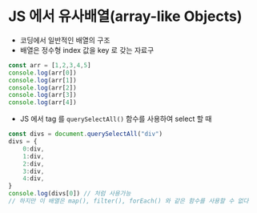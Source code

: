 # JS 에서 유사배열(array-like Objects)
- 코딩에서 일반적인 배열의 구조
- 배열은 정수형 index 값을 key 로 갖는 자료구
```js
const arr = [1,2,3,4,5]
console.log(arr[0])
console.log(arr[1])
console.log(arr[2])
console.log(arr[3])
console.log(arr[4])
```

- JS 에서 tag 를 `querySelectAll()` 함수를 사용하여 select 할 때

```js
const divs = document.querySelectAll("div")
divs = {
	0:div,
	1:div,
	2:div,
	3:div,
	4:div,
}
console.log(divs[0]) // 처럼 사용가능
// 하지만 이 배열은 map(), filter(), forEach() 와 같은 함수를 사용할 수 없다
```